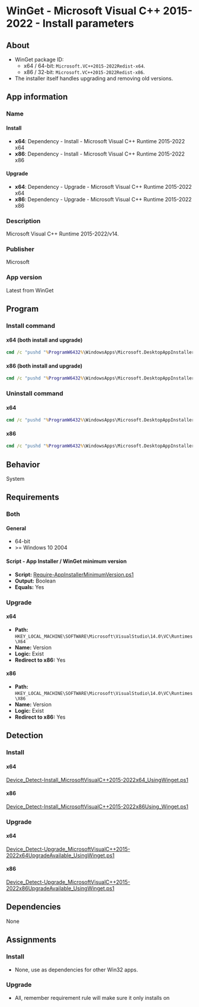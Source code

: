 # WinGet - Microsoft Visual C++ 2015-2022 - Install parameters

## About

* WinGet package ID:
  * x64 / 64-bit: `Microsoft.VC++2015-2022Redist-x64`.
  * x86 / 32-bit: `Microsoft.VC++2015-2022Redist-x86`.
* The installer itself handles upgrading and removing old versions.

## App information

### Name

#### Install

* **x64**: Dependency - Install - Microsoft Visual C++ Runtime 2015-2022 x64
* **x86**: Dependency - Install - Microsoft Visual C++ Runtime 2015-2022 x86

#### Upgrade

* **x64**: Dependency - Upgrade - Microsoft Visual C++ Runtime 2015-2022 x64
* **x86**: Dependency - Upgrade - Microsoft Visual C++ Runtime 2015-2022 x86

### Description

Microsoft Visual C++ Runtime 2015-2022/v14.

### Publisher

Microsoft

### App version

Latest from WinGet

## Program

### Install command

#### x64 (both install and upgrade)

```bat
cmd /c "pushd "%ProgramW6432%\WindowsApps\Microsoft.DesktopAppInstaller_*_x64__8wekyb3d8bbwe" && winget.exe install --exact --id Microsoft.VC++2015-2022Redist-x64 --silent --source winget --accept-package-agreements --accept-source-agreements"
```

#### x86 (both install and upgrade)

```bat
cmd /c "pushd "%ProgramW6432%\WindowsApps\Microsoft.DesktopAppInstaller_*_x64__8wekyb3d8bbwe" && winget.exe install --exact --id Microsoft.VC++2015-2022Redist-x86 --silent --source winget --accept-package-agreements --accept-source-agreements"
```

### Uninstall command

#### x64

```bat
cmd /c "pushd "%ProgramW6432%\WindowsApps\Microsoft.DesktopAppInstaller_*_x64__8wekyb3d8bbwe" && winget.exe uninstall --exact --id Microsoft.VC++2015-2022Redist-x64 --silent --source winget --accept-source-agreements"
```

#### x86

```bat
cmd /c "pushd "%ProgramW6432%\WindowsApps\Microsoft.DesktopAppInstaller_*_x64__8wekyb3d8bbwe" && winget.exe uninstall --exact --id Microsoft.VC++2015-2022Redist-x86 --silent --source winget --accept-source-agreements"
```

## Behavior

System

## Requirements

### Both

#### General

* 64-bit
* \>= Windows 10 2004

#### Script - App Installer / WinGet minimum version

* **Script:** [Require-AppInstallerMinimumVersion.ps1](./../../Common/Require-AppInstallerMinimumVersion.ps1)
* **Output:** Boolean
* **Equals:** Yes

### Upgrade

#### x64

* **Path:** `HKEY_LOCAL_MACHINE\SOFTWARE\Microsoft\VisualStudio\14.0\VC\Runtimes\X64`
* **Name:** Version
* **Logic:** Exist
* **Redirect to x86:** Yes

#### x86

* **Path:** `HKEY_LOCAL_MACHINE\SOFTWARE\Microsoft\VisualStudio\14.0\VC\Runtimes\X86`
* **Name:** Version
* **Logic:** Exist
* **Redirect to x86:** Yes

## Detection

### Install

#### x64

[Device_Detect-Install_MicrosoftVisualC++2015-2022x64_UsingWinget.ps1](./Device_Detect-Install_MicrosoftVisualC++2015-2022x64_UsingWinget.ps1)

#### x86

[Device_Detect-Install_MicrosoftVisualC++2015-2022x86Using_Winget.ps1](./Device_Detect-Install_MicrosoftVisualC++2015-2022x86_UsingWinget.ps1)

### Upgrade

#### x64

[Device_Detect-Upgrade_MicrosoftVisualC++2015-2022x64UpgradeAvailable_UsingWinget.ps1](Device_Detect-Upgrade_MicrosoftVisualC++2015-2022x64UpgradeAvailable_UsingWinget.ps1)

#### x86

[Device_Detect-Upgrade_MicrosoftVisualC++2015-2022x86UpgradeAvailable_UsingWinget.ps1](./Device_Detect-Upgrade_MicrosoftVisualC++2015-2022x86UpgradeAvailable_UsingWinget.ps1)

## Dependencies

None

## Assignments

### Install

* None, use as dependencies for other Win32 apps.

### Upgrade

* All, remember requirement rule will make sure it only installs on
